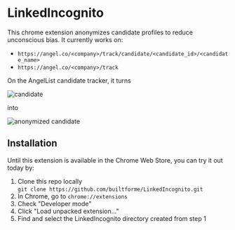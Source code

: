 # LinkedIncognito

This chrome extension anonymizes candidate profiles to reduce unconscious bias. It currently works on:

* `https://angel.co/<company>/track/candidate/<candidate_id>/<candidate_name>`
* `https://angel.co/<company>/track`

On the AngelList candidate tracker, it turns

![candidate](https://user-images.githubusercontent.com/1891931/31203600-b0dd9320-a91c-11e7-8ca1-5e18161911cb.png)

into 

![anonymized candidate](https://user-images.githubusercontent.com/1891931/31203603-b3170b1c-a91c-11e7-9ab4-340040f3f196.png)


## Installation

Until this extension is available in the Chrome Web Store, you can try it out today by:

1. Clone this repo locally <br /> `git clone https://github.com/builtforme/LinkedIncognito.git`
1. In Chrome, go to `chrome://extensions`
1. Check "Developer mode"
1. Click "Load unpacked extension..."
1. Find and select the LinkedIncognito directory created from step 1
